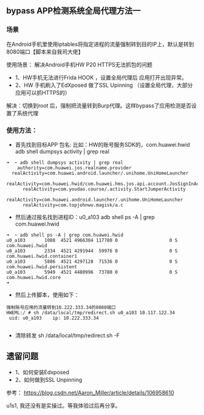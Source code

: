 ## bypass APP检测系统全局代理方法一

### 场景

在Android手机里使用iptables将指定进程的流量强制转到目的IP上，默认是转到8080端口【脚本来自我司大佬】

使用场景： 解决Android手机HW P20 HTTPS无法抓包的问题
- 1、HW手机无法进行Frida HOOK ，设置全局代理后 应用打开出现异常。
- 2、HW 手机刷入了EdXposed 做了SSL Upinning （设置全局代理，大部分应用可以抓HTTPS的）

解决：切换到root 后，强制把流量转到Burp代理。这样bypass了应用检测是否设置了系统代理

### 使用方法：

- 首先找到目标APP 包名: 比如：HW的账号服务SDK的，com.huawei.hwid
adb shell dumpsys activity | grep real

```
➜  ~ adb shell dumpsys activity | grep real
    authority=com.huawei.jos.realname.provider
  realActivity=com.huawei.android.launcher/.unihome.UniHomeLauncher
      realActivity=com.huawei.hwid/com.huawei.hms.jos.api.account.JosSignInActivity
      realActivity=com.youdao.course/.activity.StartJumperActivity
      realActivity=com.huawei.android.launcher/.unihome.UniHomeLauncher
      realActivity=com.topjohnwu.magisk/a.c
```

- 然后通过报名找到进程ID：u0_a103
adb shell ps -A | grep com.huawei.hwid

```
➜  ~ adb shell ps -A | grep com.huawei.hwid
u0_a103       1088  4521 4966304 117780 0                   0 S com.huawei.hwid
u0_a103       2334  4521 4291944  59976 0                   0 S com.huawei.hwid.container1
u0_a103       5886  4521 4297128  71536 0                   0 S com.huawei.hwid.persistent
u0_a103       5949  4521 4480996  73780 0                   0 S com.huawei.hwid.core
➜
```

- 然后上传脚本，使用如下：

```
强制账号应用的流量转到10.222.333.34的8080端口
HWEML:/ # sh /data/local/tmp/redirect.sh u0_a103 10.117.122.34
 uid: u0_a103    ip: 10.222.333.34
 
```
- 清除转发
sh /data/local/tmp/redirect.sh -F


## 遗留问题

- 1、如何安装Edxposed
- 2、如何做到SSL Unpinning

参考：
https://blog.csdn.net/Aaron_Miller/article/details/106958610

u1s1, 我还没有是实操过。等我体验过后再分享。


